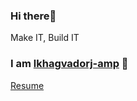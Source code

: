 ### Hi there👋

Make IT, Build IT

### I am [lkhagvadorj-amp](https://github.com/lkhagvadorj-amp) 🙂


[Resume](https://docs.google.com/document/d/1NcGtM1civd1IxzazglaRTxw2lMEONNDToLrEC_iyMdo/edit?usp=sharing)
